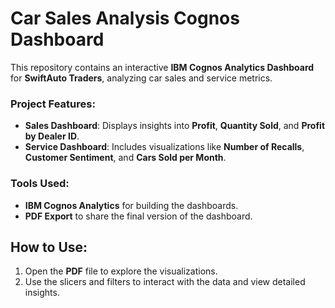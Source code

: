 # Car Sales Analysis Cognos Dashboard

This repository contains an interactive **IBM Cognos Analytics Dashboard** for **SwiftAuto Traders**, analyzing car sales and service metrics.

### Project Features:
- **Sales Dashboard**: Displays insights into **Profit**, **Quantity Sold**, and **Profit by Dealer ID**.
- **Service Dashboard**: Includes visualizations like **Number of Recalls**, **Customer Sentiment**, and **Cars Sold per Month**.

### Tools Used:
- **IBM Cognos Analytics** for building the dashboards.
- **PDF Export** to share the final version of the dashboard.

## How to Use:
1. Open the **PDF** file to explore the visualizations.
2. Use the slicers and filters to interact with the data and view detailed insights.

